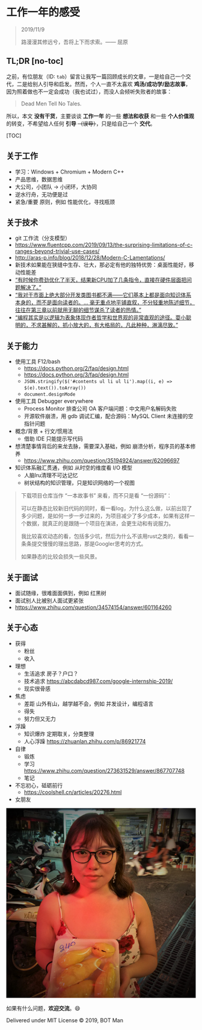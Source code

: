 ﻿# 工作一年的感受

> 2019/11/9
> 
> 路漫漫其修远兮，吾将上下而求索。—— 屈原

## TL;DR [no-toc]

之前，有位朋友（ID: `tab`）留言让我写一篇回顾成长的文章，一是给自己一个交代，二是给别人引导和启发。然而，个人一直不太喜欢 **鸡汤/成功学/励志故事**，因为照着做也不一定会成功（我也试过），而没人会倾听失败者的故事：

> Dead Men Tell No Tales.

所以，本文 **没有干货**，主要谈谈 **工作一年** 的一些 **想法和收获** 和一些 **个人价值观** 的转变，不希望给人任何 **引导** ~~（误导）~~，只是给自己一个 **交代**。

[TOC]

## 关于工作

- 学习：Windows + Chromium + Modern C++
- 产品思维，数据思维
- 大公司，小团队 -> 小闭环，大协同
- 逆水行舟，无功便是过
- 紧急/重要 原则，例如 性能优化，寻找瓶颈

## 关于技术

- git 工作流（分支模型）
- https://www.fluentcpp.com/2019/09/13/the-surprising-limitations-of-c-ranges-beyond-trivial-use-cases/
- http://aras-p.info/blog/2018/12/28/Modern-C-Lamentations/
- 新技术如果能在狭缝中生存、壮大，那必定有他的独特优势：桌面性能好，移动性能差
- [“有时候你费劲优化了半天，结果新CPU加了几条指令，直接在硬件层面把问题解决了。”](http://www.cppblog.com/Solstice/archive/2013/08/12/202489.html)
- [“我对于市面上绝大部分开发类图书都不满——它们基本上都是面向知识体系本身的，而不是面向读者的。... 毫无重点地平铺直叙，不分轻重地陈述细节，往往在第三章以前就用无聊的细节谋杀了读者的热情。”](https://blog.csdn.net/myan/article/details/5877305)
- [“编程其实是以逻辑为表象体现作者哲学和世界观的非常直观的途径。耍小聪明的，不求甚解的，抓小放大的，有大格局的，凡此种种，淋漓尽致。”](https://zhuanlan.zhihu.com/p/88749279#comment-778450096)

## 关于能力

- 使用工具 F12/bash
  - https://docs.python.org/2/faq/design.html
  - https://docs.python.org/3/faq/design.html
  - `JSON.stringify($('#contents ul li ul li').map((i, e) => $(e).text()).toArray())`
  - `document.designMode`
- 使用工具 Debugger everywhere
  - Process Monitor 排查公司 OA 客户端问题：中文用户名解码失败
  - 开源软件崩溃，用 gdb 调试汇编，配合源码：MySQL Client 未连接的空指针问题
- 概念/背景 + 行文/惯用法
  - 借助 IDE 只能提示写代码
- 想清楚事情背后的来龙去脉，需要深入基础，例如 崩溃分析，程序员的基本修养
  - https://www.zhihu.com/question/35194924/answer/62096697
- 知识体系融汇贯通，例如 从时空的维度看 I/O 模型
  - 人脑lru清理不可达记忆
  - 树状结构的知识管理，只是知识网络的一个视图

> 下载项目仓库当作 “一本故事书” 来看，而不只是看 “一份源码”：
> 
> 可以在静态比较新旧代码的同时，看一看log，为什么这么做，以前出现了多少问题，是如何一步一步过来的，为项目减少了多少成本，如果有这样一个数据，就真正的是跟随一个项目在演进，会更生动和有说服力。
> 
> 我比较喜欢动态的看，包括多少坑，然后为什么不该用rust之类的，看看一条条提交慢慢的理出思路，那是Googler思考的方式。
> 
> 如果静态的比较会损失一些风景。

## 关于面试

- 面试随缘，很难面面俱到，例如 红黑树
- 面试别人比被别人面试更紧张
- https://www.zhihu.com/question/34574154/answer/601164260

## 关于心态

- 获得
  - 粉丝
  - 收入
- 理想
  - 生活追求 房子？户口？
  - 技术追求 https://abcdabcd987.com/google-internship-2019/
  - 现实很骨感
- 焦虑
  - 差距 山外有山，越学越不会，例如 并发设计，编程语言
  - 得失
  - 努力但又无力
- 浮躁
  - 知识爆炸 定期取关，分类整理
  - 人心浮躁 https://zhuanlan.zhihu.com/p/86921774
- 自律
  - 锻炼
  - 学习 https://www.zhihu.com/question/273631529/answer/867707748
  - 笔记
- 不忘初心，砥砺前行
  - https://coolshell.cn/articles/20276.html
- 女朋友

![girl](First-Year-Career/girl.jpg)

如果有什么问题，**欢迎交流**。😄

Delivered under MIT License &copy; 2019, BOT Man

